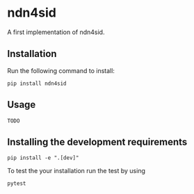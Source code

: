 # ndn4sid

A first implementation of ndn4sid.



## Installation

Run the following command to install:

```
pip install ndn4sid
```

## Usage

```
TODO
```

## Installing the development requirements

```
pip install -e ".[dev]"
```
To test the your installation run the test by using
```
pytest
```